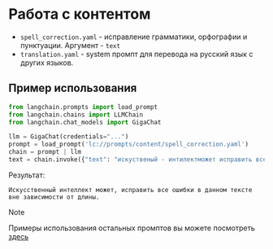 # Работа с контентом

- `spell_correction.yaml` - исправление грамматики, орфографии и пунктуации. Аргумент - `text`
- `translation.yaml` - system промпт для перевода на русский язык с других языков.

## Пример использования

```python
from langchain.prompts import load_prompt
from langchain.chains import LLMChain
from langchain.chat_models import GigaChat

llm = GigaChat(credentials="...")
prompt = load_prompt('lc://prompts/content/spell_correction.yaml')
chain = prompt | llm
text = chain.invoke({"text": "искуственый - интилектможет исправить все ошибки в даном тексте вне зависимости от длинны"})
```

Результат:
```
Искусственный интеллект может, исправить все ошибки в данном тексте вне зависимости от длины.
```
> [!NOTE]
> Примеры использования остальных промптов вы можете посмотреть [здесь](content_examples.ipynb)